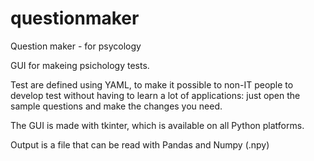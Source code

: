 # questionmaker
Question maker - for psycology

GUI for makeing psichology tests.

Test are defined using YAML, to make it possible to non-IT people
to develop test without having to learn a lot of applications: just open the sample questions and make the changes you need.

The GUI is made with tkinter, which is available on all Python platforms.

Output is a file that can be read with Pandas and Numpy (.npy)